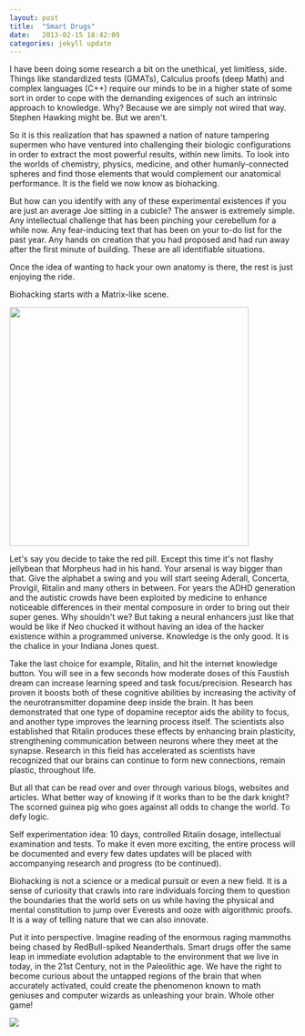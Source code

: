 ```yaml
---
layout: post
title:  "Smart Drugs"
date:   2013-02-15 18:42:09
categories: jekyll update
---
```

I have been doing some research a bit on the unethical, yet limitless, side. Things like standardized tests (GMATs), Calculus proofs (deep Math) and complex languages (C++) require our minds to be in a higher state of some sort in order to cope with the demanding exigences of such an intrinsic approach to knowledge. Why? Because we are simply not wired that way. Stephen Hawking might be. But we aren't.

So it is this realization that has spawned a nation of nature tampering supermen who have ventured into challenging their biologic configurations in order to extract the most powerful results, within new limits. To look into the worlds of chemistry, physics, medicine, and other humanly-connected spheres and find those elements that would complement our anatomical performance. It is the field we now know as biohacking.

But how can you identify with any of these experimental existences if you are just an average Joe sitting in a cubicle? The answer is extremely simple. Any intellectual challenge that has been pinching your cerebellum for a while now. Any fear-inducing text that has been on your to-do list for the past year. Any hands on creation that you had proposed and had run away after the first minute of building. These are all identifiable situations.

Once the idea of wanting to hack your own anatomy is there, the rest is just enjoying the ride.

Biohacking starts with a Matrix-like scene.

<img src="http://ubersapiensdotcom.files.wordpress.com/2013/02/morpheus-red-or-blue-pill-the-matrix-1957140-500-568.jpg" style="height: 420px; width: auto;">

Let's say you decide to take the red pill. Except this time it's not flashy jellybean that Morpheus had in his hand. Your arsenal is way bigger than that. Give the alphabet a swing and you will start seeing Aderall, Concerta, Provigil, Ritalin and many others in between. For years the ADHD generation and the autistic crowds have been exploited by medicine to enhance noticeable differences in their mental composure in order to bring out their super genes. Why shouldn't we? But taking a neural enhancers just like that would be like if Neo chucked it without having an idea of the hacker existence within a programmed universe. Knowledge is the only good. It is the chalice in your Indiana Jones quest.

Take the last choice for example, Ritalin, and hit the internet knowledge button. You will see in a few seconds how moderate doses of this Faustish dream can increase learning speed and task focus/precision. Research has proven it boosts both of these cognitive abilities by increasing the activity of the neurotransmitter dopamine deep inside the brain. It has been demonstrated that one type of dopamine receptor aids the ability to focus, and another type improves the learning process itself. The scientists also established that Ritalin produces these effects by enhancing brain plasticity, strengthening communication between neurons where they meet at the synapse. Research in this field has accelerated as scientists have recognized that our brains can continue to form new connections, remain plastic, throughout life.

But all that can be read over and over through various blogs, websites and articles. What better way of knowing if it works than to be the dark knight? The scorned guinea pig who goes against all odds to change the world. To defy logic.

Self experimentation idea: 10 days, controlled Ritalin dosage, intellectual examination and tests. To make it even more exciting, the entire process will be documented and every few dates updates will be placed with accompanying research and progress (to be continued).

Biohacking is not a science or a medical pursuit or even a new field. It is a sense of curiosity that crawls into rare individuals forcing them to question the boundaries that the world sets on us while having the physical and mental constitution to jump over Everests and ooze with algorithmic proofs. It is a way of telling nature that we can also innovate.

Put it into perspective. Imagine reading of the enormous raging mammoths being chased by RedBull-spiked Neanderthals. Smart drugs offer the same leap in immediate evolution adaptable to the environment that we live in today, in the 21st Century, not in the Paleolithic age. We have the right to become curious about the untapped regions of the brain that when accurately activated, could create the phenomenon known to math geniuses and computer wizards as unleashing your brain. Whole other game!



<img src="http://ubersapiensdotcom.files.wordpress.com/2013/02/nootropics-lucid.jpg">